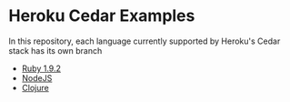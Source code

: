 # Heroku Cedar Examples

In this repository, each language currently supported by Heroku's Cedar stack has its own branch

* [Ruby 1.9.2](https://github.com/cesario/heroku-cedar-examples/tree/ruby)
* [NodeJS](https://github.com/cesario/heroku-cedar-examples/tree/node-js)
* [Clojure](https://github.com/cesario/heroku-cedar-examples/tree/clojure)
